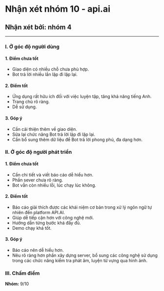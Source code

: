 # Nhận xét nhóm 10 - api.ai
## Nhận xét bởi: nhóm 4
---
### I. Ở góc độ người dùng
#### 1. Điểm chưa tốt

- Giao diện có nhiều chỗ chưa phù hợp.
- Bot trả lời nhiều lần lặp đi lặp lại.

#### 2. Điểm tốt

- Ứng dụng rất hữu ích đối với việc luyện tập, tăng khả năng tiếng Anh. 
- Trang chủ rõ ràng.
- Dễ sử dụng.

#### 3. Góp ý

- Cần cải thiện thêm về giao diện.
- Sửa lại chức năng Bot trả lời lặp đi lặp lại.
- Cần bổ sung thêm dữ liệu để Bot trả lời phong phú, đa dạng hơn.


### II. Ở góc độ người phát triển
#### 1. Điểm chưa tốt

- Cần chi tiết và viết báo cáo dễ hiểu hơn.
- Phần sever chưa rõ ràng.
- Bot vẫn còn nhiều lỗi, lúc chạy lúc không.

#### 2. Điểm tốt

- Báo cáo giải thích được các khái niệm cơ bản trong xử lý ngôn ngữ tự nhiên đến platform API.AI.
- Giúp dễ tiếp cận hơn với công nghệ mới.
- Hướng dẫn từng bước khá đầy đủ.
- Demo chạy khá tốt.

#### 3. Góp ý

- Báo cáo nên dễ hiểu hơn.
- Nêu rõ ràng hơn phần xây dựng server, bổ sung các công nghệ sử dụng trong các chức năng kiểm tra phát âm, luyện từ vựng qua hình ảnh.

### III. Chấm điểm

**Nhóm:** 9/10